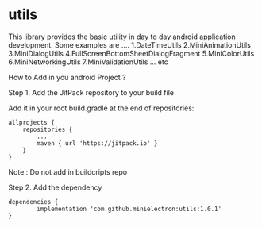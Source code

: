 # utils
This library provides the basic utility in day to day android application development.
Some examples are ....
1.DateTimeUtils
2.MiniAnimationUtils
3.MiniDialogUtils
4.FullScreenBottomSheetDialogFragment
5.MiniColorUtils
6.MiniNetworkingUtils
7.MiniValidationUtils ... etc

How to Add in you android Project ?

Step 1. Add the JitPack repository to your build file



Add it in your root build.gradle at the end of repositories:

	allprojects {
		repositories {
			...
			maven { url 'https://jitpack.io' }
		}
	}
Note : Do not add in buildcripts repo

Step 2. Add the dependency

	dependencies {
	        implementation 'com.github.minielectron:utils:1.0.1'
	}
